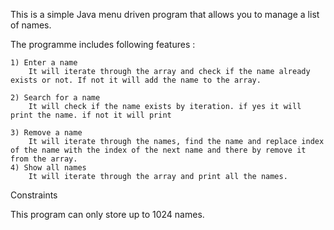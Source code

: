 This is a simple Java menu driven program that allows you to manage a list of names.

The programme includes following features :

    1) Enter a name
        It will iterate through the array and check if the name already exists or not. If not it will add the name to the array.

    2) Search for a name
        It will check if the name exists by iteration. if yes it will print the name. if not it will print

    3) Remove a name
        It will iterate through the names, find the name and replace index of the name with the index of the next name and there by remove it from the array.
    4) Show all names
        It will iterate through the array and print all the names.

Constraints

This program can only store up to 1024 names.

